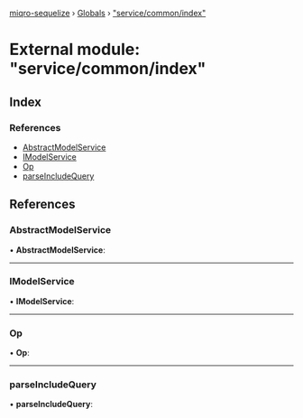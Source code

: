 [miqro-sequelize](../README.md) › [Globals](../globals.md) › ["service/common/index"](_service_common_index_.md)

# External module: "service/common/index"

## Index

### References

* [AbstractModelService](_service_common_index_.md#abstractmodelservice)
* [IModelService](_service_common_index_.md#imodelservice)
* [Op](_service_common_index_.md#op)
* [parseIncludeQuery](_service_common_index_.md#parseincludequery)

## References

###  AbstractModelService

• **AbstractModelService**:

___

###  IModelService

• **IModelService**:

___

###  Op

• **Op**:

___

###  parseIncludeQuery

• **parseIncludeQuery**:

